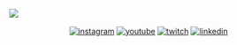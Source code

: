 <a href="https://birobirobiro.dev/" target="_blank"><img align="center" src="https://i.ibb.co/TRtdCbK/cover.jpg"/><a/>

<p align="center"> 
  <a href="https://instagram.com/birobirobiro"><img align="center" src="https://img.shields.io/badge/birobirobiro-05122A?style=flat&logo=instagram" alt="instagram"/></a>
  <a href="https://youtube.com/birobirobiro"><img align="center" src="https://img.shields.io/badge/birobirobiro-05122A?style=flat&logo=youtube" alt="youtube"/></a>
  <a href="https://twitch.com/birobirobiro"><img align="center" src="https://img.shields.io/badge/birobirobiro-05122A?style=flat&logo=twitch" alt="twitch"/></a>
   <a href="https://linkedin.com/in/birobirobiro"><img align="center" src="https://img.shields.io/badge/birobirobiro-05122A?style=flat&logo=linkedin" alt="linkedin"/></a>
</p>
